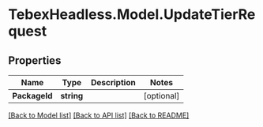 # TebexHeadless.Model.UpdateTierRequest

## Properties

Name | Type | Description | Notes
------------ | ------------- | ------------- | -------------
**PackageId** | **string** |  | [optional] 

[[Back to Model list]](../README.md#documentation-for-models) [[Back to API list]](../README.md#documentation-for-api-endpoints) [[Back to README]](../README.md)


